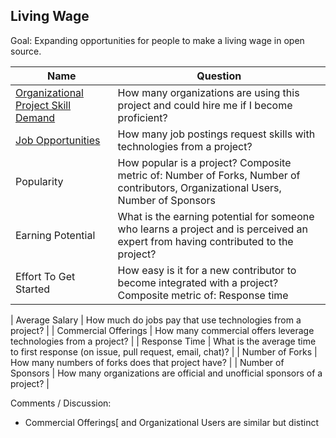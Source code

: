 ## Living Wage

Goal: Expanding opportunities for people to make a living wage in open source.

| Name                        | Question                                                                                                                          |
|-----------------------------|-----------------------------------------------------------------------------------------------------------------------------------|
| [Organizational Project Skill Demand][l1] | How many organizations are using this project and could hire me if I become proficient?                             |
| [Job Opportunities](job-opportunities.md)          | How many job postings request skills with technologies from a project?                                                            |
| Popularity                  | How popular is a project? Composite metric of: Number of Forks, Number of contributors, Organizational Users, Number of Sponsors  |
| Earning Potential           | What is the earning potential for someone who learns a project and is perceived an expert from having contributed to the project? |
| Effort To Get Started       | How easy is it for a new contributor to become integrated with a project? Composite metric of: Response time                      |

| Average Salary              | How much do jobs pay that use technologies from a project?                                                                        |
| Commercial Offerings        | How many commercial offers leverage technologies from a project?                                                                  |
| Response Time               | What is the average time to first response (on issue, pull request, email, chat)?                                                 |
| Number of Forks             | How many numbers of forks does that project have?                                                                                 |
| Number of Sponsors          | How many organizations are official and unofficial sponsors of a project?                                                         |

[l1]: https://github.com/chaoss/wg-value/blob/GeorgLink-patch-1/focus-areas/living-wage/organizational-project-skill-demand.md

Comments / Discussion:

*   Commercial Offerings[ and Organizational Users are  similar but distinct

